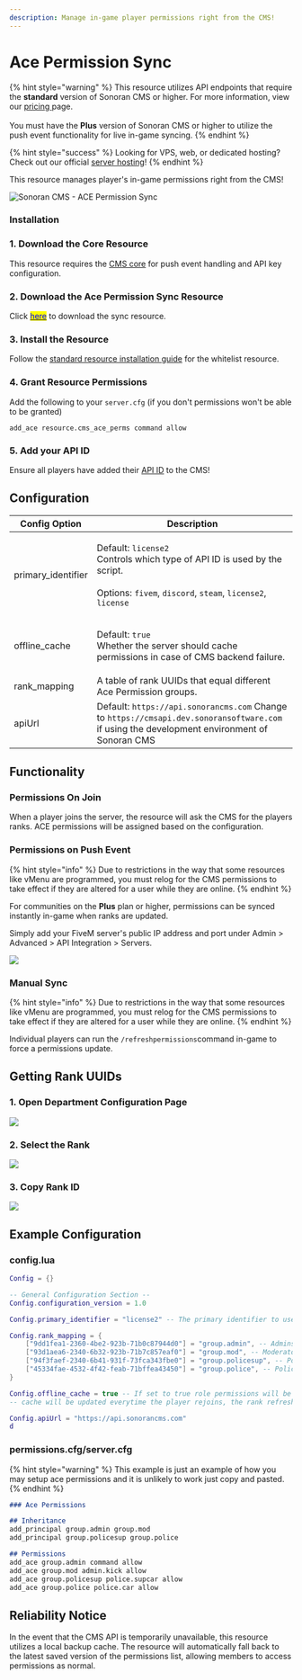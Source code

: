 ```yaml
---
description: Manage in-game player permissions right from the CMS!
---
```


# Ace Permission Sync

{% hint style="warning" %}
This resource utilizes API endpoints that require the **standard** version of Sonoran CMS or higher. For more information, view our [pricing ](broken-reference)page.\
\
You must have the **Plus** version of Sonoran CMS or higher to utilize the push event functionality for live in-game syncing.
{% endhint %}

{% hint style="success" %}
Looking for VPS, web, or dedicated hosting? Check out our official [server hosting](../../../../other-products/server-hosting.md)!
{% endhint %}

This resource manages player's in-game permissions right from the CMS!

![Sonoran CMS - ACE Permission Sync](../../../../.gitbook/assets/CMS-Ace-Sync.png)

### Installation

### 1. Download the Core Resource

This resource requires the [CMS core](core.md) for push event handling and API key configuration.

### 2. Download the Ace Permission Sync Resource

Click [<mark style="color:blue;">here</mark>](https://github.com/Sonoran-Software/cms\_ace\_perms/releases) to download the sync resource.

### 3. Install the Resource

Follow the [standard resource installation guide](../gta-rp-resource-installation/) for the whitelist resource.

### 4. Grant Resource Permissions

Add the following to your `server.cfg` (if you don't permissions won't be able to be granted)

```
add_ace resource.cms_ace_perms command allow
```

### 5. Add your API ID

Ensure all players have added their [API ID](../../../../developer-api-documentation/api-integration/getting-started/api-id-system.md) to the CMS!

## Configuration

| Config Option       | Description                                                                                                                                                                                                             |
| ------------------- | ----------------------------------------------------------------------------------------------------------------------------------------------------------------------------------------------------------------------- |
| primary\_identifier | <p>Default: <code>license2</code><br>Controls which type of API ID is used by the script.<br><br>Options: <code>fivem</code>, <code>discord</code>, <code>steam</code>, <code>license2</code>, <code>license</code></p> |
| offline\_cache      | <p>Default: <code>true</code><br>Whether the server should cache permissions in case of CMS backend failure.</p>                                                                                                        |
| rank\_mapping       | A table of rank UUIDs that equal different Ace Permission groups.                                                                                                                                                       |
| apiUrl              | Default: `https://api.sonorancms.com` Change to `https://cmsapi.dev.sonoransoftware.com` if using the development environment of Sonoran CMS                                                                            |

## Functionality

### Permissions On Join

When a player joins the server, the resource will ask the CMS for the players ranks. ACE permissions will be assigned based on the configuration.

### Permissions on Push Event

{% hint style="info" %}
Due to restrictions in the way that some resources like vMenu are programmed, you must relog for the CMS permissions to take effect if they are altered for a user while they are online.
{% endhint %}

For communities on the **Plus** plan or higher, permissions can be synced instantly in-game when ranks are updated.

Simply add your FiveM server's public IP address and port under Admin > Advanced > API Integration > Servers.

![](<../../../../.gitbook/assets/image (13).png>)

### Manual Sync

{% hint style="info" %}
Due to restrictions in the way that some resources like vMenu are programmed, you must relog for the CMS permissions to take effect if they are altered for a user while they are online.
{% endhint %}

Individual players can run the `/refreshpermissions`command in-game to force a permissions update.

## Getting Rank UUIDs

### 1. Open Department Configuration Page

![](<../../../../.gitbook/assets/image (4).png>)

### 2. Select the Rank

![](<../../../../.gitbook/assets/image (18).png>)

### 3. Copy Rank ID

![](<../../../../.gitbook/assets/image (10).png>)

## Example Configuration

### config.lua

```lua
Config = {}

-- General Configuration Section --
Config.configuration_version = 1.0

Config.primary_identifier = "license2" -- The primary identifier to use, options are: license, fivem, steam, discord

Config.rank_mapping = {
    ["9dd1fea1-2360-4be2-923b-71b0c87944d0"] = "group.admin", -- Admins
    ["93d1aea6-2340-6b32-923b-71b7c857eaf0"] = "group.mod", -- Moderators
    ["94f3faef-2340-6b41-931f-73fca343fbe0"] = "group.policesup", -- Police Department Supervisors
    ["45334fae-4532-4f42-feab-71bffea43450"] = "group.police", -- Police Department Officers
}

Config.offline_cache = true -- If set to true role permissions will be cached on the server in-case CMS goes down, the
-- cache will be updated everytime the player rejoins, the rank refresh command is run, or has a rank change in CMS

Config.apiUrl = "https://api.sonorancms.com"
d
```

### permissions.cfg/server.cfg

{% hint style="warning" %}
This example is just an example of how you may setup ace permissions and it is unlikely to work just copy and pasted.
{% endhint %}

```markdown
### Ace Permissions

## Inheritance
add_principal group.admin group.mod
add_principal group.policesup group.police

## Permissions
add_ace group.admin command allow
add_ace group.mod admin.kick allow
add_ace group.policesup police.supcar allow
add_ace group.police police.car allow
```

## Reliability Notice

In the event that the CMS API is temporarily unavailable, this resource utilizes a local backup cache. The resource will automatically fall back to the latest saved version of the permissions list, allowing members to access permissions as normal.

